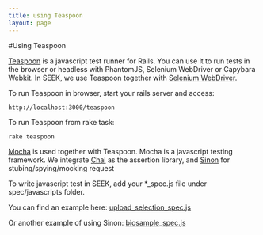 ```yaml
---
title: using Teaspoon
layout: page
---
```


#Using Teaspoon

[Teaspoon](https://github.com/modeset/teaspoon) is a javascript test runner for Rails. You can use it to run tests in the browser or headless with PhantomJS, Selenium WebDriver or Capybara Webkit.
In SEEK, we use Teaspoon together with [Selenium WebDriver](https://rubygems.org/gems/selenium-webdriver).
 
To run Teaspoon in browser, start your rails server and access:
    
    http://localhost:3000/teaspoon
    
To run Teaspoon from rake task:

    rake teaspoon
    
[Mocha](https://mochajs.org/) is used together with Teaspoon. Mocha is a javascript testing framework.
We integrate [Chai](http://chaijs.com/api/assert/) as the assertion library, and [Sinon](http://sinonjs.org/) for stubing/spying/mocking request

To write javascript test in SEEK, add your *_spec.js file under spec/javascripts folder.

You can find an example here: [upload_selection_spec.js](https://github.com/seek4science/seek/blob/master/spec/javascripts/upload_selection_spec.js)

Or another example of using Sinon: [biosample_spec.js](https://github.com/seek4science/seek/blob/master/spec/javascripts/biosample_spec.js)

